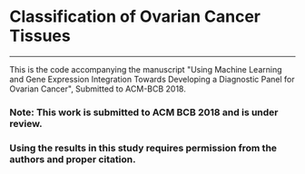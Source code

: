 # Classification of Ovarian Cancer Tissues
---

This is the code accompanying the manuscript "Using Machine Learning and Gene Expression Integration
Towards Developing a Diagnostic Panel for Ovarian Cancer", Submitted to ACM-BCB 2018.



### Note: This work is submitted to ACM BCB 2018 and  is under review.
### Using the results in this study requires permission from the authors and proper citation. 


